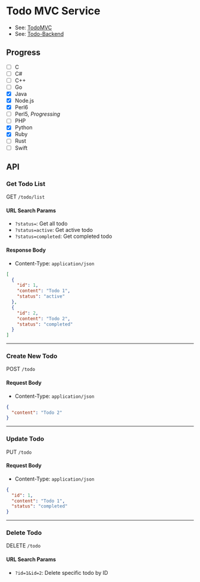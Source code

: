# Todo MVC Service

- See: [TodoMVC](https://todomvc.com/)
- See: [Todo-Backend](https://todobackend.com/)

## Progress

- [ ] C
- [ ] C#
- [ ] C++
- [ ] Go
- [x] Java
- [x] Node.js
- [x] Perl6
- [ ] Perl5, *Progressing*
- [ ] PHP
- [x] Python
- [x] Ruby
- [ ] Rust
- [ ] Swift

## API

### Get Todo List

GET `/todo/list`

#### URL Search Params

- `?status=`: Get all todo
- `?status=active`: Get active todo
- `?status=completed`: Get completed todo

#### Response Body

- Content-Type: `application/json`

```json
[
  {
    "id": 1,
    "content": "Todo 1",
    "status": "active"
  },
  {
    "id": 2,
    "content": "Todo 2",
    "status": "completed"
  }
]
```

---

### Create New Todo

POST `/todo`

#### Request Body

- Content-Type: `application/json`

```json
{
  "content": "Todo 2"
}
```

---

### Update Todo

PUT `/todo`

#### Request Body

- Content-Type: `application/json`

```json
{
  "id": 1,
  "content": "Todo 1",
  "status": "completed"
}
```

---

### Delete Todo

DELETE `/todo`

#### URL Search Params

- `?id=1&id=2`: Delete specific todo by ID
